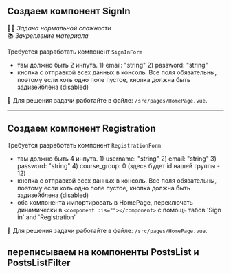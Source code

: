 ## Создаем компонент SignIn

👷🏻 _Задача нормальной сложности_\
📚 _Закрепление материала_

Требуется разработать компонент `SignInForm`


- там должно быть 2 инпута. 1) email: "string" 2) password: "string"
- кнопка с отправкой всех данных в консоль. Все поля обязательны, поэтому если хоть одно поле пустое, кнопка должна быть задизейблена (disabled)

📝 Для решения задачи работайте в файле: `/src/pages/HomePage.vue`.

---

## Создаем компонент Registration

Требуется разработать компонент `RegistrationForm`

- там должно быть 4 инпута. 1) username: "string" 2) email: "string" 3) password: "string" 4) course_group: 0 (здесь будет id нашей группы - 12)
- кнопка с отправкой всех данных в консоль. Все поля обязательны, поэтому если хоть одно поле пустое, кнопка должна быть задизейблена (disabled)
- оба компонента импортировать в HomePage, переключать динамически в `<component :is=""></component>` с помощь табов 'Sign in' and 'Registration'


📝 Для решения задачи работайте в файле: `/src/pages/HomePage.vue`.



## переписываем на компоненты PostsList и PostsListFilter

 